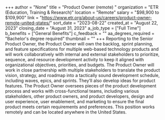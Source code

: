 +++
author = "None"
title = "Product Owner (remote) "
organization = "ETR (Education, Training & Research)"
location = "Remote"
salary = "$98,900 to $109,900"
link = "https://www.etr.org/about-us/careers/product-owner-remote-united-states/"
sort_date = "2023-08-22"
created_at = "August 22, 2023"
closing_date = "August 31, 2023"
a_job_type = ["Full Time"]
b_benefits = ["General Benefits"]
c_feedback = ""
aa_degrees_required = "Bachelor's degree required"
thumbnail = ""
+++
Reporting to the Senior Product Owner, the Product Owner will own the backlog, sprint planning, and feature specifications for multiple web-based technology products and will work collaboratively with internal and external stakeholders to prioritize, sequence, and resource development activity to keep it aligned with organizational objectives, priorities, and budgets. The Product Owner will work in close partnership with multiple stakeholders to translate the product vision, strategy, and roadmap into a tactically sound development schedule, including waves, epics, and sprints. They’ll also develop ideas for product features. The Product Owner oversees pieces of the product development process and works with cross-functional teams, including various stakeholders, other product owners, and product developers, design and user experience, user enablement, and marketing to ensure the final product meets certain requirements and preferences. This position works remotely and can be located anywhere in the United States.